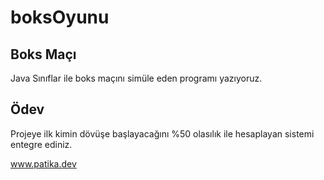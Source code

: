 # boksOyunu

## Boks Maçı
Java Sınıflar ile boks maçını simüle eden programı yazıyoruz.

## Ödev
Projeye ilk kimin dövüşe başlayacağını %50 olasılık ile hesaplayan sistemi entegre ediniz.

www.patika.dev
